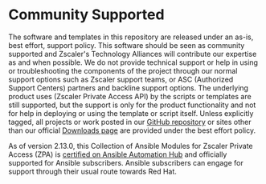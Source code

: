 # Community Supported

The software and templates in this repository are released under an as-is, best effort,
support policy. This software should be seen as community supported and Zscaler's Technology Alliances
will contribute our expertise as and when possible.
We do not provide technical support or help in using or troubleshooting the components of the project through our normal support options such as Zscaler support teams, or ASC (Authorized Support Centers) partners and backline support options. The underlying product uses (Zscaler Private Access API) by the scripts or templates are still supported, but the support is only for the product functionality and not for help in deploying or using the template or script itself. Unless explicitly tagged, all projects or work posted in our [GitHub repository](https://github.com/zscaler) or sites other than our official [Downloads page](https://support.zscaler.com) are provided under the best effort policy.

As of version 2.13.0, this Collection of Ansible Modules for Zscaler Private Access (ZPA) is
[certified on Ansible Automation Hub](https://console.redhat.com/ansible/automation-hub/repo/published/zscaler/zpacloud) and officially supported for Ansible subscribers. Ansible subscribers can engage
for support through their usual route towards Red Hat.
